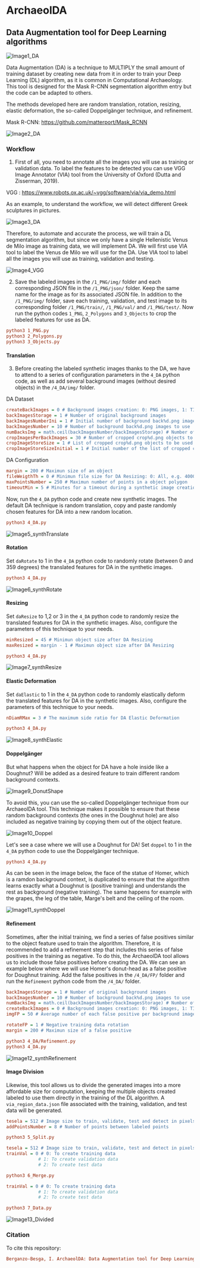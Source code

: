 # ArchaeolDA

## Data Augmentation tool for Deep Learning algorithms 

![Image1_DA](https://user-images.githubusercontent.com/75735764/222118906-95a9c04b-992e-4d36-b677-7c8ac4f46f3b.png)

Data Augmentation (DA) is a technique to MULTIPLY the small amount of training dataset by creating new data from it in order to train your Deep Learning (DL) algorithm, as it is common in Computational Archaeology. This tool is designed for the Mask R-CNN segmentation algorithm entry but the code can be adapted to others.

The methods developed here are random translation, rotation, resizing, elastic deformation, the so-called Doppelgänger technique, and refinement.

Mask R-CNN: https://github.com/matterport/Mask_RCNN

![Image2_DA](https://raw.githubusercontent.com/iberganzo/ArchaeolDA/main/Images/Image2_DA.png?token=GHSAT0AAAAAAB7MVZM6OV7WJFH5BM2J2EVMY76IQGA)

### Workflow

1. First of all, you need to annotate all the images you will use as training or validation data. To label the features to be detected you can use VGG Image Annotator (VIA) tool from the University of Oxford (Dutta and Zisserman, 2019).

VGG : https://www.robots.ox.ac.uk/~vgg/software/via/via_demo.html

As an example, to understand the workflow, we will detect different Greek sculptures in pictures. 

![Image3_DA](https://raw.githubusercontent.com/iberganzo/ArchaeolDA/main/Images/Image3_DA.png?token=GHSAT0AAAAAAB7NPSMRX3JSS3BY6EGIOFHGY77CFAQ)

Therefore, to automate and accurate the process, we will train a DL segmentation algorithm, but since we only have a single Hellenistic Venus de Milo image as training data, we will implement DA. We will first use VIA tool to label the Venus de Milo we will use for the DA. Use VIA tool to label all the images you will use as training, validation and testing.

![Image4_VGG](https://raw.githubusercontent.com/iberganzo/ArchaeolDA/main/Images/Image4_VGG.png?token=GHSAT0AAAAAAB7NPSMR7JEN724A2TG63EOOY77CFZA)

2. Save the labeled images in the `/1_PNG/img/` folder and each corresponding JSON file in the `/1_PNG/json/` folder. Keep the same name for the image as for its associated JSON file. In addition to the `/1_PNG/img/` folder, save each training, validation, and test image to its corresponding folder `/1_PNG/train/`, `/1_PNG/val/` and `/1_PNG/test/`. Now run the python codes `1_PNG`, `2_Polygons` and `3_Objects` to crop the labeled features for use as DA.

```ini
python3 1_PNG.py
python3 2_Polygons.py
python3 3_Objects.py
```

#### Translation

3. Before creating the labeled synthetic images thanks to the DA, we have to attend to a series of configuration parameters in the `4_DA` python code, as well as add several background images (without desired objects) in the `/4_DA/img/` folder.

DA Dataset

```ini
createBackImages = 0 # Background images creation: 0: PNG images, 1: TIFF images, 2: Already created
backImagesStorage = 1 # Number of original background images
backImagesNumberIni = 1 # Initial number of background back%d.png images to use
backImagesNumber = 10 # Number of background back%d.png images to use
numBacksImg = math.ceil(backImagesNumber/backImagesStorage) # Number of back%d.png per background image
cropImagesPerBackImages = 30 # Number of cropped crop%d.png objects to be in each background image
cropImageStoreSize = 1 # List of cropped crop%d.png objects to be used
cropImageStoreSizeInitial = 1 # Initial number of the list of cropped crop%d.png objects to be used
```

DA Configuration

```ini
margin = 200 # Maximun size of an object
fileWeigthTh = 0 # Minimun file size for DA Resizing: 0: All, e.g. 4000: 4 KB
maxPointsNumber = 250 # Maximun number of points in a object polygon
timeoutMin = 5 # Minutes for a timeout during a synthetic image creation
```

Now, run the `4_DA` python code and create new synthetic images. The default DA technique is random translation, copy and paste randomly chosen features for DA into a new random location.

```ini
python3 4_DA.py
```

![Image5_synthTranslate](https://raw.githubusercontent.com/iberganzo/ArchaeolDA/main/Images/Image5_synthTranslate.png?token=GHSAT0AAAAAAB7NPSMQQMCT75WEP7GROK2OY77CGWQ)

#### Rotation

Set `daRotate` to 1 in the `4_DA` python code to randomly rotate (between 0 and 359 degrees) the translated features for DA in the synthetic images.

```ini
python3 4_DA.py
```

![Image6_synthRotate](https://raw.githubusercontent.com/iberganzo/ArchaeolDA/main/Images/Image6_synthRotate.png?token=GHSAT0AAAAAAB7NPSMR7DLD5YALP3XQOTWGY77CHIQ)

#### Resizing

Set `daResize` to 1,2 or 3 in the `4_DA` python code to randomly resize the translated features for DA in the synthetic images. Also, configure the parameters of this technique to your needs.

```ini
minResized = 45 # Minimun object size after DA Resizing
maxResized = margin - 1 # Maximun object size after DA Resizing
```

```ini
python3 4_DA.py
```

![Image7_synthResize](https://raw.githubusercontent.com/iberganzo/ArchaeolDA/main/Images/Image7_synthResize.png?token=GHSAT0AAAAAAB7NPSMR4S6YOVHFE6VNACESY77CH3A)

#### Elastic Deformation

Set `daElastic` to 1 in the `4_DA` python code to randomly elastically deform the translated features for DA in the synthetic images. Also, configure the parameters of this technique to your needs.

```ini
nDiamRMax = 3 # The maximum side ratio for DA Elastic Deformation
```

```ini
python3 4_DA.py
```

![Image8_synthElastic](https://raw.githubusercontent.com/iberganzo/ArchaeolDA/main/Images/Image8_synthElastic.png?token=GHSAT0AAAAAAB7NPSMQFLS3OD6ZIUZZ67D2Y77CJIA)

#### Doppelgänger

But what happens when the object for DA have a hole inside like a Doughnut? Will be added as a desired feature to train different random background contexts.

![Image9_DonutShape](https://raw.githubusercontent.com/iberganzo/ArchaeolDA/main/Images/Image9_DonutShape.png?token=GHSAT0AAAAAAB7NPSMRSQICPP4TZOUSDRJIY77C22Q)

To avoid this, you can use the so-called Doppelgänger technique from our ArchaeolDA tool. This technique makes it possible to ensure that these random background contexts (the ones in the Doughnut hole) are also included as negative training by copying them out of the object feature.

![Image10_Doppel](https://raw.githubusercontent.com/iberganzo/ArchaeolDA/main/Images/Image10_Doppel.png?token=GHSAT0AAAAAAB7NPSMQVDGQE6ZWF3YGA2D6Y77CYFA)

Let's see a case where we will use a Doughnut for DA! Set `doppel` to 1 in the `4_DA` python code to use the Doppelgänger technique.

```ini
python3 4_DA.py
```

As can be seen in the image below, the face of the statue of Homer, which is a ramdon background context, is duplicated to ensure that the algorithm learns exactly what a Doughnut is (positive training) and understands the rest as background (negative training). The same happens for example with the grapes, the leg of the table, Marge's belt and the ceiling of the room.

![Image11_synthDoppel](https://raw.githubusercontent.com/iberganzo/ArchaeolDA/main/Images/Image11_synthDoppel.png?token=GHSAT0AAAAAAB7NPSMQFPTZCWHX54VX4SF6Y77DBBQ)

#### Refinement

Sometimes, after the initial training, we find a series of false positives similar to the object feature used to train the algorithm. Therefore, it is recommended to add a refinement step that includes this series of false positives in the training as negative. To do this, the ArchaeolDA tool allows us to include those false positives before creating the DA. We can see an example below where we will use Homer's donut-head as a false positive for Doughnut training. Add the false positives in the `/4_DA/FP/` folder and run the `Refinement` python code from the `/4_DA/` folder.

```ini
backImagesStorage = 1 # Number of original background images
backImagesNumber = 10 # Number of background back%d.png images to use
numBacksImg = math.ceil(backImagesNumber/backImagesStorage) # Number of back%d.png per background image
createBackImages = 0 # Background images creation: 0: PNG images, 1: TIFF images, 2: Already created
imgFP = 50 # Average number of each false positive per background image

rotateFP = 1 # Negative training data rotation
margin = 200 # Maximun size of a false positive
```

```ini
python3 4_DA/Refinement.py
python3 4_DA.py
```

![Image12_synthRefinement](https://raw.githubusercontent.com/iberganzo/ArchaeolDA/main/Images/Image12_synthRefinement.png?token=GHSAT0AAAAAAB7NPSMQ7DDM2MVYW5WMULRAY77CVFQ)

#### Image Division

Likewise, this tool allows us to divide the generated images into a more affordable size for computation, keeping the multiple objects created labeled to use them directly in the training of the DL algorithm. A `via_region_data.json` file associated with the training, validation, and test data will be generated.

```ini
tesela = 512 # Image size to train, validate, test and detect in pixels
addPointsNumber = 8 # Number of points between labeled points
```

```ini
python3 5_Split.py
```

```ini
tesela = 512 # Image size to train, validate, test and detect in pixels
trainVal = 0 # 0: To create training data
			# 1: To create validation data
			# 2: To create test data
```

```ini
python3 6_Merge.py
```

```ini
trainVal = 0 # 0: To create training data
			# 1: To create validation data
			# 2: To create test data
```

```ini
python3 7_Data.py
```

![Image13_Divided](https://raw.githubusercontent.com/iberganzo/ArchaeolDA/main/Images/Image13_Divided.png?token=GHSAT0AAAAAAB7NPSMRZY5T23AVPXLV46ZSY77FKQA)

### Citation

To cite this repository:

```ini
Berganzo-Besga, I. ArchaeolDA: Data Augmentation tool for Deep Learning algorithms. GitHub repository 2023. Available online: https://github.com/iberganzo/ArchaeolDA
```
